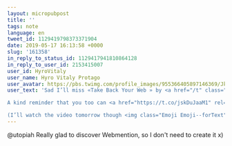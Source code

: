 ```yaml
---
layout: micropubpost
title: ''
tags: note
language: en
tweet_id: 1129419798373371904
date: 2019-05-17 16:13:58 +0000
slug: '161358'
in_reply_to_status_id: 1129417941810864128
in_reply_to_user_id: 2153415007
user_id: HyroVitaly
user_name: Hyro Vitaly Protago
user_avatar: https://pbs.twimg.com/profile_images/955366405897146369/JkULUUC4.jpg
user_text: 'Sad I’ll miss «Take Back Your Web » by <a href="/t" class="twitter-atreply pretty-link js-nav" dir="ltr" data-mentioned-user-id="11628"><s>@</s><b>t</b></a> at <a href="/hashtag/btconf?src=hash" data-query-source="hashtag_click" class="twitter-hashtag pretty-link js-nav" dir="ltr"><s>#</s><b>btconf</b></a> <a href="https://t.co/fYMD7qVcU9" rel="nofollow noopener" dir="ltr" data-expanded-url="https://beyondtellerrand.com/events/duesseldorf-2019/speakers/tantek-celik" class="twitter-timeline-link" target="_blank" title="https://beyondtellerrand.com/events/duesseldorf-2019/speakers/tantek-celik"><span class="tco-ellipsis"></span><span class="invisible">https://</span><span class="js-display-url">beyondtellerrand.com/events/duessel</span><span class="invisible">dorf-2019/speakers/tantek-celik</span><span class="tco-ellipsis"><span class="invisible"> </span>…</span></a>

A kind reminder that you too can <a href="https://t.co/jskDuJaaM1" rel="nofollow noopener" dir="ltr" data-expanded-url="https://twitter.com/utopiah/status/1126390508400578560" class="twitter-timeline-link" target="_blank" title="https://twitter.com/utopiah/status/1126390508400578560"><span class="tco-ellipsis"></span><span class="invisible">https://</span><span class="js-display-url">twitter.com/utopiah/status</span><span class="invisible">/1126390508400578560</span><span class="tco-ellipsis"><span class="invisible"> </span>…</span></a> and contribute to alternative, at <a href="/mozilla" class="twitter-atreply pretty-link js-nav" dir="ltr" data-mentioned-user-id="106682853"><s>@</s><b>mozilla</b></a> and beyond <img class="Emoji Emoji--forText" src="https://abs.twimg.com/emoji/v2/72x72/1f647-200d-2642-fe0f.png" draggable="false" alt="🙇‍♂️" title="Homme qui s''incline" aria-label="Emoji: Homme qui s''incline">

(I’ll watch the video tomorrow though <img class="Emoji Emoji--forText" src="https://abs.twimg.com/emoji/v2/72x72/1f601.png" draggable="false" alt="😁" title="Visage rigolard avec des yeux rieurs" aria-label="Emoji: Visage rigolard avec des yeux rieurs"> then apply whatever I can!)'
---
```

@utopiah Really glad to discover Webmention, so I don't need to create it x)
